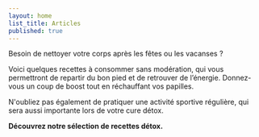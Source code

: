 ```yaml
---
layout: home
list_title: Articles
published: true
---
```

Besoin de nettoyer votre corps après les fêtes ou les vacanses ?

Voici quelques recettes à consommer sans modération, qui vous permettront de repartir du bon pied et de retrouver de l’énergie. Donnez-vous un coup de boost tout en réchauffant vos papilles.

N'oubliez pas également de pratiquer une activité sportive régulière, qui sera aussi importante lors de votre cure détox.

**Découvrez notre sélection de recettes détox.**
